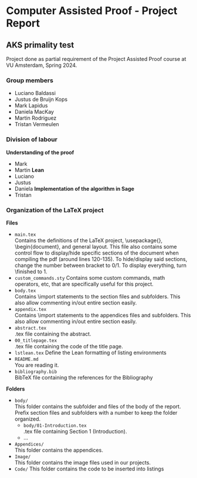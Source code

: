 # Computer Assisted Proof - Project Report
## AKS primality test

Project done as partial requirement of the Project Assisted Proof course at VU Amsterdam, Spring 2024.

### Group members
- Luciano Baldassi
- Justus de Bruijn Kops
- Mark Lapidus
- Daniela MacKay
- Martin Rodriguez
- Tristan Vermeulen

### Division of labour
**Understanding of the proof**
- Mark
- Martin
**Lean**
- Luciano
- Justus
- Daniela
**Implementation of the algorithm in Sage**
- Tristan






### Organization of the LaTeX project
**Files**
- `main.tex`  
    Contains the definitions of the LaTeX project, \usepackage{}, \begin{document}, and general layout.
    This file also contains some control flow to display/hide specific sections of the document when compiling the pdf (around lines 120-135). To hide/display said sections, change the number between bracket to 0/1. To display everything, turn \finished to 1.
- `custom_commands.sty`
    Contains some custom commands, math operators, etc, that are specifically useful for this project.
- `body.tex`  
    Contains \import statements to the section files and subfolders. 
    This also allow commenting in/out entire section easily.
- `appendix.tex`  
    Contains \import statements to the appendices files and subfolders. 
    This also allow commenting in/out entire section easily.
- `abstract.tex`  
    .tex file containing the abstract.
- `00_titlepage.tex`  
    .tex file containing the code of the title page.
- `lstlean.tex`
    Define the Lean formatting of listing environments
- `README.md`  
    You are reading it.
- `bibliography.bib`  
  BibTeX file containing the references for the Bibliography

**Folders**
- `body/`  
This folder contains the subfolder and files of the body of the report. Prefix section files and subfolders with a number to keep the folder organized. 
  - `body/01-Introduction.tex`  
    .tex file containing Section 1 (Introduction).
  - ...
- `Appendices/`  
    This folder contains the appendices. 
- `Image/`  
    This folder contains the image files used in our projects.
- `Code/`
    This folder contains the code to be inserted into listings


